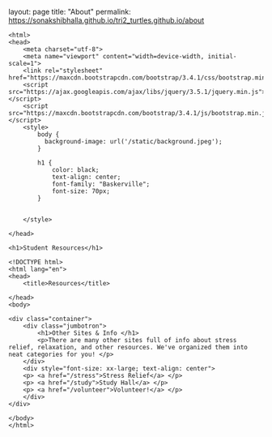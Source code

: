 layout: page
title: "About"
permalink: https://sonakshibhalla.github.io/tri2_turtles.github.io/about



    <html>
    <head>
        <meta charset="utf-8">
        <meta name="viewport" content="width=device-width, initial-scale=1">
        <link rel="stylesheet" href="https://maxcdn.bootstrapcdn.com/bootstrap/3.4.1/css/bootstrap.min.css">
        <script src="https://ajax.googleapis.com/ajax/libs/jquery/3.5.1/jquery.min.js"></script>
        <script src="https://maxcdn.bootstrapcdn.com/bootstrap/3.4.1/js/bootstrap.min.js"></script>
        <style>
            body {
              background-image: url('/static/background.jpeg');
            }

            h1 {
                color: black;
                text-align: center;
                font-family: "Baskerville";
                font-size: 70px;
            }


        </style>

    </head>

    <h1>Student Resources</h1>

    <!DOCTYPE html>
    <html lang="en">
    <head>
        <title>Resources</title>

    </head>
    <body>

    <div class="container">
        <div class="jumbotron">
            <h1>Other Sites & Info </h1>
            <p>There are many other sites full of info about stress relief, relaxation, and other resources. We've organized them into neat categories for you! </p>
        </div>
        <div style="font-size: xx-large; text-align: center">
        <p> <a href="/stress">Stress Relief</a> </p>
        <p> <a href="/study">Study Hall</a> </p>
        <p> <a href="/volunteer">Volunteer!</a> </p>
        </div>
    </div>

    </body>
    </html>
